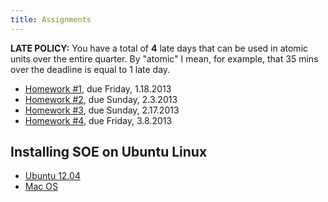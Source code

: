 ```yaml
---
title: Assignments 
---
```


**LATE POLICY:** You have a total of **4** late days that can be used in
atomic units over the entire quarter. By "atomic" I mean, for example, that
35 mins over the deadline is equal to 1 late day.

- [Homework #1](homeworks/hw1.html), due Friday, 1.18.2013
- [Homework #2](homeworks/hw2.html), due Sunday, 2.3.2013
- [Homework #3](homeworks/hw3.html), due Sunday, 2.17.2013
- [Homework #4](homeworks/hw4.html), due Friday, 3.8.2013

<!---
- [Final](homeworks/final.html)    , due Friday, March 23
-->

Installing SOE on Ubuntu Linux
------------------------------

<!--
- [Ubuntu 10.04](homeworks/soe-instructions-ubuntu-10.04.html)
- [Ubuntu 11.04](homeworks/soe-instructions-ubuntu-11.04.html)
-->

- [Ubuntu 12.04](homeworks/soe-instructions-ubuntu-12.04.html)
- [Mac OS](homeworks/soe-instructions-macos-10.6.html)
